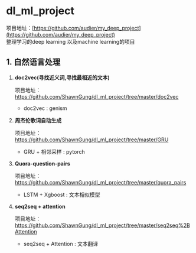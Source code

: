 # dl_ml_project

项目地址：[https://github.com/audier/my_deep_project](https://github.com/audier/my_deep_project)    
整理学习的deep learning 以及machine learning的项目

## 1. 自然语言处理
1. **doc2vec(寻找近义词,寻找最相近的文本)**  

    项目地址：https://github.com/ShawnGung/dl_ml_project/tree/master/doc2vec

	- doc2vec  : genism
  
2. **周杰伦歌词自动生成**  

    项目地址：https://github.com/ShawnGung/dl_ml_project/tree/master/GRU

	- GRU + 相邻采样 : pytorch
	
3. **Quora-question-pairs**  

    项目地址：https://github.com/ShawnGung/dl_ml_project/tree/master/quora_pairs

	- LSTM + Xgboost : 文本相似模型
	
4. **seq2seq + attention**  

    项目地址：https://github.com/ShawnGung/dl_ml_project/tree/master/seq2seq%2BAttention

	- seq2seq + Attention : 文本翻译
